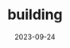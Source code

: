 ---
title: "building"
date: 2023-09-24
hashtag: building
related:
  - house
  - urban exploration
---